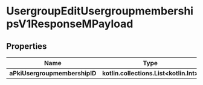 
# UsergroupEditUsergroupmembershipsV1ResponseMPayload

## Properties
| Name | Type | Description | Notes |
| ------------ | ------------- | ------------- | ------------- |
| **aPkiUsergroupmembershipID** | **kotlin.collections.List&lt;kotlin.Int&gt;** |  |  |



